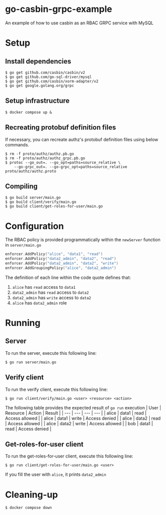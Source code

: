 # go-casbin-grpc-example
An example of how to use casbin as an RBAC GRPC service with MySQL

# Setup
## Install dependencies
```
$ go get github.com/casbin/casbin/v2
$ go get github.com/go-sql-driver/mysql
$ go get github.com/casbin/xorm-adapter/v2
$ go get google.golang.org/grpc
```

## Setup infrastructure
```
$ docker compose up &
```

## Recreating protobuf definition files
If necessary, you can recreate authz's protobuf definition files using below commands.
```
$ rm -f proto/authz/authz.pb.go
$ rm -f proto/authz/authz_grpc.pb.go
$ protoc --go_out=. --go_opt=paths=source_relative \
    --go-grpc_out=. --go-grpc_opt=paths=source_relative proto/authz/authz.proto
```

## Compiling
```
$ go build server/main.go
$ go build client/verify/main.go
$ go build client/get-roles-for-user/main.go
```

# Configuration
The RBAC policy is provided programmatically within the `newServer` function in `server/main.go`
```go
enforcer.AddPolicy("alice", "data1", "read")
enforcer.AddPolicy("data2_admin", "data2", "read")
enforcer.AddPolicy("data2_admin", "data2", "write")
enforcer.AddGroupingPolicy("alice", "data2_admin")
```

The definition of each line within the code quote defines that:
1. `alice` has `read` access to `data1`
2. `data2_admin` has `read` access to `data2`
3. `data2_admin` has `write` access to `data2`
4. `alice` has `data2_admin` role

# Running
## Server
To run the server, execute this following line:
```
$ go run server/main.go
```

## Verify client
To run the verify client, execute this following line:
```
$ go run client/verify/main.go <user> <resource> <action>
```

The following table provides the expected result of `go run` execution
| User | Resource | Action | Result |
| --- | --- | --- | --- |
| alice | data1 | read | Access allowed |
| alice | data1 | write | Access denied |
| alice | data2 | read | Access allowed |
| alice | data2 | write | Access allowed |
| bob | data1 | read | Access denied |

## Get-roles-for-user client
To run the get-roles-for-user client, execute this following line:
```
$ go run client/get-roles-for-user/main.go <user>
```

If you fill the user with `alice`, it prints `data2_admin`

# Cleaning-up
```
$ docker compose down
```
